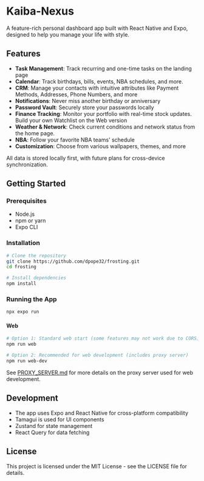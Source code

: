 # Kaiba-Nexus

A feature-rich personal dashboard app built with React Native and Expo, designed to help you manage your life with style.

## Features

- **Task Management**: Track recurring and one-time tasks on the landing page
- **Calendar**: Track birthdays, bills, events, NBA schedules, and more. 
- **CRM**: Manage your contacts with intuitive attributes like Payment Methods, Addresses, Phone Numbers, and more
- **Notifications**: Never miss another birthday or anniversary
- **Password Vault**: Securely store your passwords locally
- **Finance Tracking**: Monitor your portfolio with real-time stock updates. Build your own Watchlist on the Web version
- **Weather & Network**: Check current conditions and network status from the home page.
- **NBA**: Follow your favorite NBA teams' schedule
- **Customization**: Choose from various wallpapers, themes, and more

All data is stored locally first, with future plans for cross-device synchronization.

## Getting Started

### Prerequisites

- Node.js 
- npm or yarn
- Expo CLI

### Installation

```bash
# Clone the repository
git clone https://github.com/dpope32/frosting.git
cd frosting

# Install dependencies
npm install
```

### Running the App
```bash
npx expo run
```

#### Web
```bash
# Option 1: Standard web start (some features may not work due to CORS)
npm run web

# Option 2: Recommended for web development (includes proxy server)
npm run web-dev
```

See [PROXY_SERVER.md](PROXY_SERVER.md) for more details on the proxy server used for web development.

## Development

- The app uses Expo and React Native for cross-platform compatibility
- Tamagui is used for UI components
- Zustand for state management
- React Query for data fetching

## License

This project is licensed under the MIT License - see the LICENSE file for details.
